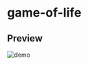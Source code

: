 # game-of-life

## Preview

![demo](https://github.com/user-attachments/assets/26c1300f-1d0e-46f5-aed0-ac30272431cb)
